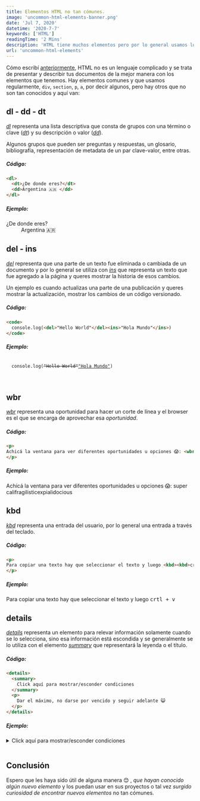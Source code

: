 ```yaml
---
title: Elementos HTML no tan cómunes.
image: 'uncommon-html-elements-banner.png'
date: 'Jul 7, 2020'
datetime: '2020-7-7'
keywords: ['HTML']
readingTime: '2 Mins'
description: 'HTML tiene muchos elementos pero por lo general usamos los mismos, acá algunos elementos no tan cómunes.'
url: 'uncommon-html-elements'
---
```


Cómo escribí [anteriormente](https://fblind.github.io/es/blog/html-semantic), HTML no es un lenguaje complicado y se trata de presentar y describir tus documentos de la mejor manera con los elementos que tenemos.
Hay elementos comunes y que usamos regularmente, `div`, `section`, `p`, `a`, por decir algunos, pero hay otros que no son tan conocidos y aquí van:


## dl - dd - dt
*[dl](https://html.spec.whatwg.org/multipage/grouping-content.html#the-dl-element)* representa una lista descriptiva que consta de grupos con una término o clave (*[dt](https://html.spec.whatwg.org/multipage/grouping-content.html#the-dt-element)*) y su descripción o valor (*[dd](https://html.spec.whatwg.org/multipage/grouping-content.html#the-dd-element)*).

Algunos grupos que pueden ser preguntas y respuestas, un glosario, bibliografía, representación de metadata de un par clave-valor, entre otras.

##### Código:
```html
<dl>
  <dt>¿De donde eres?</dt>
  <dd>Argentina 🇦🇷 </dd>
</dl>
```
##### Ejemplo:
<dl>
  <dt>¿De donde eres?</dt>
  <dd>Argentina 🇦🇷 </dd>
</dl>


## del - ins
*[del](https://html.spec.whatwg.org/multipage/edits.html#the-del-element)* representa que una parte de un texto fue eliminada o cambiada de un documento y por lo general se utiliza con *[ins](https://html.spec.whatwg.org/multipage/edits.html#the-ins-element)* que representa un texto que fue agregado a la página y queres mostrar la historia de esos cambios.

Un ejemplo es cuando actualizas una parte de una publicación y queres mostrar la actualización, mostrar los cambios de un código versionado.

##### Código:
```html
<code>
  console.log(<del>"Hello World"</del><ins>"Hola Mundo"</ins>)
</code>
```
##### Ejemplo:
<code>
  console.log(<del>"Hello World"</del><ins>"Hola Mundo"</ins>)
</code>
<br>
<br>

## wbr
*[wbr](https://html.spec.whatwg.org/multipage/text-level-semantics.html#the-wbr-element)* representa una oportunidad para hacer un corte de línea y el browser es el que se encarga de aprovechar esa *oportunidad*.
##### Código:
```html
<p>
Achicá la ventana para ver diferentes oportunidades u opciones 😱: <wbr>super<wbr>cali<wbr>fragi<wbr>listic<wbr>expi<wbr>ali<wbr>docious
</p>
```
##### Ejemplo:
<p>
Achicá la ventana para ver diferentes oportunidades u opciones 😱: <wbr>super<wbr>cali<wbr>fragi<wbr>listic<wbr>expi<wbr>ali<wbr>docious
</p>

## kbd
*[kbd](https://html.spec.whatwg.org/multipage/text-level-semantics.html#the-kbd-element)* representa una entrada del usuario, por lo general una entrada a través del teclado.
##### Código:
```html
<p>
Para copiar una texto hay que seleccionar el texto y luego <kbd><kbd>crtl</kbd>+<kbd>v</kbd></kbd>
</p>
```
##### Ejemplo:
<p>
Para copiar una texto hay que seleccionar el texto y luego <kbd><kbd>crtl</kbd> + <kbd>v</kbd></kbd>
</p>

## details
*[details](https://html.spec.whatwg.org/multipage/interactive-elements.html#the-details-element)* representa un elemento para relevar información solamente cuando se lo selecciona, sino esa información está escondida y se generalmente se lo utiliza con el elemento *[summary](https://html.spec.whatwg.org/multipage/interactive-elements.html#the-summary-element)* que representará la leyenda o el título.

##### Código:
```html
<details>
  <summary>
    Click aquí para mostrar/esconder condiciones
  </summary>
  <p>
    Dar el máximo, no darse por vencido y seguir adelante 😺 
  </p>
</details>
```
##### Ejemplo:
<details>
  <summary>
    Click aquí para mostrar/esconder condiciones
  </summary>
  <p>
    Dar el máximo, no darse por vencido y seguir adelante 😺 
  </p>
</details>

<br>

## Conclusión
Espero que les haya sido útil de alguna manera 😊 , *que hayan conocido algún nuevo elemento* y los puedan usar en sus proyectos o tal vez *surgido curiosidad de encontrar nuevos elementos* no tan cómunes.
